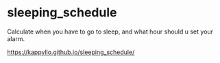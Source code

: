 # sleeping_schedule
Calculate when you have to go to sleep, and what hour should u set your alarm.

https://kappyllo.github.io/sleeping_schedule/
